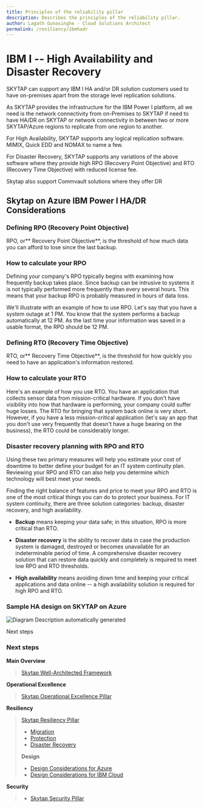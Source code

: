 ```yaml
---
title: Principles of the reliability pillar
description: Describes the principles of the reliability pillar.
author: Lagath Gunasinghe - Cloud Solutions Architect
permalink: /resiliency/ibmhadr
---
```


# IBM I -- High Availability and Disaster Recovery

SKYTAP can support any IBM I HA and/or DR solution customers used to
have on-premises apart from the storage level replication solutions.

As SKYTAP provides the infrastructure for the IBM Power I platform, all
we need is the network connectivity from on-Premises to SKYTAP if need
to have HA/DR on SKYTAP or network connectivity in between two or more
SKYTAP/Azure regions to replicate from one region to another.

For High Availability, SKYTAP supports any logical replication software.
MIMIX, Quick EDD and NOMAX to name a few.

For Disaster Recovery, SKYTAP supports any variations of the above
software where they provide high RPO (Recovery Point Objective) and RTO
(Recovery Time Objective) with reduced license fee.

Skytap also support Commvault solutions where they offer DR


## Skytap on Azure IBM Power I HA/DR Considerations

### Defining RPO (Recovery Point Objective)

RPO, or** Recovery Point Objective**, is the threshold of how much data you can afford to lose since the last backup.

### How to calculate your RPO

Defining your company's RPO typically begins with examining how frequently backup takes place. Since backup can be intrusive to systems it is not typically performed more frequently than every several hours. This means that your backup RPO is probably measured in hours of data loss.

We'll illustrate with an example of how to use RPO. Let's say that you have a system outage at 1 PM. You know that the system performs a backup automatically at 12 PM. As the last time your information was saved in a usable format, the RPO should be 12 PM.

### Defining RTO (Recovery Time Objective)

RTO, or** Recovery Time Objective**, is the threshold for how quickly
you need to have an application's information restored.

### How to calculate your RTO

Here's an example of how you use RTO. You have an application that collects sensor data from mission-critical hardware. If you don't have visibility into how that hardware is performing, your company could suffer huge losses. The RTO for bringing that system back online is very short. However, if you have a less mission-critical application (let's say an app that you don't use very frequently that doesn't have a huge bearing on the business), the RTO could be considerably longer.

### Disaster recovery planning with RPO and RTO

Using these two primary measures will help you estimate your cost of downtime to better define your budget for an IT system continuity plan. Reviewing your RPO and RTO can also help you determine which technology will best meet your needs.

Finding the right balance of features and price to meet your RPO and RTO is one of the most critical things you can do to protect your business. For IT system continuity, there are three solution categories: backup, disaster recovery, and high availability.

-   **Backup** means keeping your data safe; in this situation, RPO is more critical than RTO.

-   **Disaster recovery** is the ability to recover data in case the production system is damaged, destroyed or becomes unavailable for an indeterminable period of time. A comprehensive disaster recovery solution that can restore data quickly and completely is required to meet low RPO and RTO thresholds.

-   **High availability** means avoiding down time and keeping your critical applications and data online -- a high availability solution is required for high RPO and RTO.

### Sample HA design on SKYTAP on Azure

![Diagram Description automatically
generated](I:\Repos\Skytap\WAF\resiliency\hadrmedia/media/image1.png)

Next steps

### Next steps

**Main Overview**
> [Skytap Well-Architected Framework](../README.md)

**Operational Excellence**
>[Skytap Operational Excellence Pillar](../operations/README.md)

**Resiliency**
>[Skytap Resiliency Pillar](README.md)
>* [Migration](migrations.md)
>* [Protection](backups.md)
>* [Disaster Recovery](disasterrecovery.md)
>
>**Design**
>* [Design Considerations for Azure](designconsiderationsazure.md)
>* [Design Considerations for IBM Cloud](designconsiderationsibm.md)


**Security**
> * [Skytap Security Pillar](../security/README.md)
